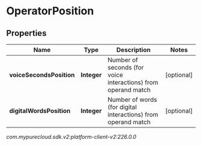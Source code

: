 # OperatorPosition


## Properties

| Name | Type | Description | Notes |
| ------------ | ------------- | ------------- | ------------- |
| **voiceSecondsPosition** | **Integer** | Number of seconds (for voice interactions) from operand match |  [optional] |
| **digitalWordsPosition** | **Integer** | Number of words (for digital interactions) from operand match |  [optional] |




_com.mypurecloud.sdk.v2:platform-client-v2:226.0.0_
